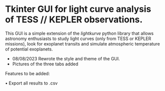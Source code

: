 # Tkinter GUI for light curve analysis of TESS // KEPLER observations. 

This GUI is a simple extension of the _lightkurve_ python library that allows astronomy enthusiasts to study light curves (only from TESS or KEPLER missions), look for exoplanet transits and simulate atmospheric temperature of potential exoplanets. 

- 08/08/2023 Rewrote the style and theme of the GUI.
- Pictures of the three tabs added

Features to be added:

• Export all results to .csv

